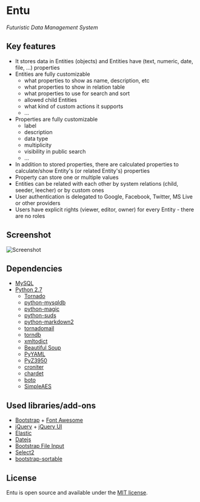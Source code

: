 # Entu

_Futuristic Data Management System_


## Key features

* It stores data in Entities (objects) and Entities have (text, numeric, date, file, …) properties
* Entities are fully customizable
    * what properties to show as name, description, etc
    * what properties to show in relation table
    * what properties to use for search and sort
    * allowed child Entities
    * what kind of custom actions it supports
    * ...
* Properties are fully customizable
    * label
    * description
    * data type
    * multiplicity
    * visibility in public search
    * ...
* In addition to stored properties, there are calculated properties to calculate/show Entity's (or related Entity's) properties
* Property can store one or multiple values
* Entities can be related with each other by system relations (child, seeder, leecher) or by custom ones
* User authentication is delegated to Google, Facebook, Twitter, MS Live or other providers
* Users have explicit rights (viewer, editor, owner) for every Entity - there are no roles


## Screenshot

![Screenshot](https://raw.github.com/argoroots/Entu/2013-07-01/static/images/screenshot.png "Screenshot")


## Dependencies

* [MySQL](http://www.mysql.com/)
* [Python 2.7](http://www.python.org/)
    * [Tornado](http://www.tornadoweb.org)
    * [python-mysqldb](http://mysql-python.sourceforge.net)
    * [python-magic](https://github.com/ahupp/python-magic)
    * [python-suds](https://fedorahosted.org/suds/)
    * [python-markdown2](https://github.com/trentm/python-markdown2)
    * [tornadomail](https://github.com/equeny/tornadomail)
    * [torndb](https://github.com/bdarnell/torndb)
    * [xmltodict](https://github.com/martinblech/xmltodict)
    * [Beautiful Soup](http://www.crummy.com/software/BeautifulSoup)
    * [PyYAML](http://pyyaml.org)
    * [PyZ3950](http://www.panix.com/~asl2/software/PyZ3950/)
    * [croniter](https://github.com/taichino/croniter)
    * [chardet](https://github.com/erikrose/chardet)
    * [boto](https://github.com/boto/boto)
    * [SimpleAES](https://github.com/nvie/SimpleAES)


## Used libraries/add-ons

* [Bootstrap](http://twitter.github.io/bootstrap/) + [Font Awesome](http://fortawesome.github.io/Font-Awesome/)
* [jQuery](http://jquery.com/) + [jQuery UI](http://jqueryui.com/)
* [Elastic](http://unwrongest.com/projects/elastic/)
* [Datejs](http://www.datejs.com/)
* [Bootstrap File Input](https://github.com/grevory/bootstrap-file-input)
* [Select2](http://ivaynberg.github.com/select2)
* [bootstrap-sortable](https://github.com/drvic10k/bootstrap-sortable)


## License

Entu is open source and available under the [MIT license](LICENSE.md).
